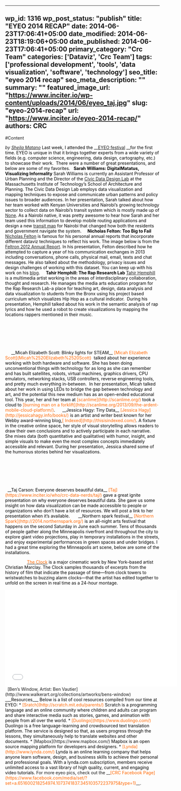 
---
wp_id: 1316
wp_post_status: "publish" 
title: "EYEO 2014 RECAP"
date: 2014-06-23T17:06:41+05:00
date_modified: 2014-06-23T18:19:06+05:00
date_published: 2014-06-23T17:06:41+05:00
primary_category: "Crc Team"
categories: ['Dataviz', 'Crc Team'] 
tags: ['professional development', 'tools', 'data visualization', 'software', 'technology']
seo_title: "eyeo 2014 recap"
seo_meta_description: ""
summary: ""
featured_image_url: "https://www.inciter.io/wp-content/uploads/2014/06/eyeo_taj.jpg"
slug: "eyeo-2014-recap"
url: "https://www.inciter.io/eyeo-2014-recap/"
authors: CRC
---

#Content

_by [Sheila Matano](https://www.inciter.io/who/crc-data-nerds/sheila/)_
<span style="color: #000000;">Last week, I attended the __<span style="color: #ff6600;">[EYEO festival](http://eyeofestival.com/) </span>__for the first time. EYEO is unique in that it brings together experts from a wide variety of fields (e.g. computer science, engineering, data design, cartography, etc.) to showcase their work.&nbsp; There were a number of great presentations, and below are some of my favorites.</span>
&nbsp;
<span style="color: #000000;">__Sarah Williams: DigitalMatatus, Visualizing Informality__</span>
<span style="color: #000000;">Sarah Williams is currently an Assistant Professor of Urban Planning and the Director of the <span style="color: #ff6600;">[Civic Data Design Lab](http://www.civicdatadesignlab.org/) </span>at the Massachusetts Institute of Technology’s School of Architecture and Planning. The Civic Data Design Lab employs data visualization and mapping techniques to expose and communicate urban patterns and policy issues to broader audiences. In her presentation, Sarah talked about how her team worked with Kenyan Universities and Nairobi’s growing technology sector to collect data on Nairobi’s transit system which is mostly made up of <span style="color: #ff6600;">[None](http://en.wikipedia.org/wiki/Matatu)</span>. As a Nairobi native, it was pretty awesome&nbsp;to hear how Sarah and her team used this information to develop mobile routing applications and design a new <span style="color: #ff6600;">[transit map](http://www.digitalmatatus.com/)</span> for Nairobi that changed how both the residents and government navigate the system.</span>
&nbsp;
&nbsp;
<span style="color: #000000;">__Nicholas Felton: Too Big to Fail__</span>
<span style="color: #000000;"><span style="color: #ff6600;">[Nicholas Felton](http://feltron.com/)</span> is famous for his personal annual reports that incorporate different dataviz techniques to reflect his work. The image below is from the <span style="color: #ff6600;">[Feltron 2012 Annual Report](http://feltron.com/ar12_01.html)</span>.</span>
<span style="color: #000000;">In his presentation, Felton described how he attempted to capture a year of his communication exchanges in 2013 including conversations, phone calls, physical mail, email, texts and chat messages. He also talked about the methodology, privacy issues and design challenges of working with this dataset. You can keep up with his work on his <span style="color: #ff6600;">[blog](http://feltron.tumblr.com/)</span>.</span>
&nbsp;
&nbsp;
<span style="color: #000000;">__Tahir Hemphill: The Rap Research Lab__</span>
<span style="color: #000000;"><span style="color: #ff6600;">[Tahir Hemphill](http://www.tahirhemphill.com/) </span>is a multimedia artist working in the areas of interdisciplinary collaboration, thought and research. He manages the media arts education program for the Rap Research Lab-a place for teaching art, design, data analysis and data visualization to students from the Bronx using his project based curriculum which visualizes Hip Hop as a cultural indicator.&nbsp; During his presentation, Hemphill talked about his work in the semantic analysis of rap lyrics and how he used a robot to create visualizations by mapping the locations rappers mentioned in their music.</span>
<span style="color: #000000;">
</span>
<span style="color: #000000;">&nbsp;
</span>
<p align="center"><span style="color: #000000;">&nbsp;</span></p>
<p align="center"><span style="color: #000000;">&nbsp;</span></p>
<p align="center"><span style="color: #000000;">&nbsp;</span></p>
&nbsp;&nbsp;&nbsp;&nbsp;
<span style="color: #000000;">__Micah Elizabeth Scott: Blinky lights for STEAM__</span>
<span style="color: #000000;"><span style="color: #ff6600;">[Micah Elizabeth Scott](Micah%2520Elizabeth%2520Scott) </span>&nbsp;talked about her experience working with both hardware and software. She has been doing unconventional things with technology for as long as she can remember and has built satellites, robots, virtual machines, graphics drivers, CPU emulators, networking stacks, USB controllers, reverse engineering tools, and pretty much everything in-between. &nbsp;In her presentation, Micah talked about her work in using LEDs to bridge the gap between technology and art, and the potential this new medium has as an open-ended educational tool. This year, her and her team at <span style="color: #ff6600;">[scanlime](http://scanlime.org/)</span> took a cloud to <span style="color: #ff6600;">[burning man on a forklift](http://scanlime.org/2013/09/the-ardent-mobile-cloud-platform/)</span>.</span>
<span style="color: #000000;">&nbsp;
</span>
&nbsp;&nbsp;
<span style="color: #000000;">__Jessica Hagy: Tiny Data__</span>
<span style="color: #000000;"><span style="color: #ff6600;">[Jessica Hagy](http://jessicahagy.info/books/)</span> is an artist and writer best known for her Webby award-winning blog,<span style="color: #ff6600;">[ Indexed](http://thisisindexed.com/)</span>. A fixture in the creative online space, her style of visual storytelling allows readers to draw their own conclusions and to actively participate in each narrative. She mixes data (both quantitative and qualitative) with humor, insight, and simple visuals to make even the most complex concepts immediately accessible and relevant. During her presentation, Jessica shared some of the humorous stories behind her visualizations.</span>
<p style="text-align: center;">&nbsp;</p>
&nbsp;&nbsp;&nbsp;&nbsp;&nbsp;&nbsp;
<p style="text-align: center;"><span style="color: #000000;"> &nbsp;</span></p>
&nbsp;
<span style="color: #000000;">__Taj Carson: Everyone deserves beautiful data__</span>
<span style="color: #000000;"><span style="color: #ff6600;">[Taj](https://www.inciter.io/who/crc-data-nerds/taj/)</span> gave a great ignite presentation on why everyone deserves beautiful data. She gave us some insight on how data visualization can be made accessible to people or organizations who don’t have a lot of resources. We will post a link to her presentation when it’s available.</span>
&nbsp;
&nbsp;
&nbsp;
<span style="color: #000000;">__Northern spark festival__</span>
<span style="color: #000000;"><span style="color: #ff6600;">[Northern Spark](http://2014.northernspark.org/) </span>is an all-night arts festival that happens on the second Saturday in June each summer. Tens of thousands of people gather along the Minneapolis riverfront and throughout the city to explore giant video projections, play in temporary installations in the streets, and enjoy experimental performances in green spaces and under bridges. I had a great time exploring the Minneapolis art scene, below are some of the installations.&nbsp;</span>
 
 &nbsp;
&nbsp;&nbsp;&nbsp;&nbsp;&nbsp;&nbsp;&nbsp;&nbsp;&nbsp;&nbsp;&nbsp;&nbsp;&nbsp;&nbsp;&nbsp;
<span style="color: #000000;"><span style="color: #ff6600;"><a href="http://www.youtube.com/watch?feature=player_embedded&amp;v=irtVNTFr4f4" target="_blank"><span style="color: #ff6600;">The Clock</span></a></span>&nbsp;is a major cinematic work by New York–based artist Christian Marclay. The Clock samples thousands of excerpts from the history of film that indicate the passage of time—from clock towers to wristwatches to buzzing alarm clocks—that the artist has edited together to unfold on the screen in real time as a 24-hour montage.</span>&nbsp;
<iframe allowfullscreen="allowfullscreen" frameborder="0" height="315" src="//www.youtube.com/embed/irtVNTFr4f4" width="560"></iframe>
&nbsp;
[Ben’s Window, Artist: Ben Vautier](http://www.walkerart.org/collections/artworks/bens-window)
&nbsp;
<span style="color: #000000;">___Resources___</span>
<span style="color: #000000;">Below is a list of cool resources compiled from our time at EYEO:</span>
*   <span style="color: #ff6600;">[Sratch](http://scratch.mit.edu/parents/)</span>
<span style="color: #000000;">Scratch is a programming language and an online community where children and adults can program and share interactive media such as stories, games, and animation with people from all over the world.</span>
*   <span style="color: #ff6600;">[Duolingo](https://www.duolingo.com/)</span>
<span style="color: #000000;">Duolingo is a free language-learning and crowdsourced text translation platform. The service is designed so that, as users progress through the lessons, they simultaneously help to translate websites and other documents.</span>
*   [Mapbox](https://www.mapbox.com/)
<span style="color: #000000;">Mapbox is an open source mapping platform for developers and designers.</span>
*   <span style="color: #ff6600;">[Lynda](http://www.lynda.com/)</span>
<span style="color: #000000;">Lynda is an online learning company that helps anyone learn software, design, and business skills to achieve their personal and professional goals. With a lynda.com subscription, members receive unlimited access to a vast library of high quality, current, and engaging video tutorials.</span>
For more eyeo pics, check out the __<span style="color: #ff6600;">[CRC Facebook Page](https://www.facebook.com/media/set/?set=a.651600218254974.1073741837.345103572237975&amp;type=1)</span>__.&nbsp;

